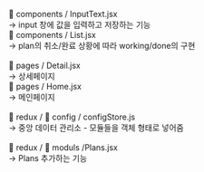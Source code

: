 📁 components / InputText.jsx <br />
-> input 창에 값을 입력하고 저장하는 기능 <br />
📁 components / List.jsx <br />
-> plan의 취소/완료 상황에 따라 working/done의 구현 <br />
 <br />
📁 pages / Detail.jsx <br />
-> 상세페이지  <br />
📁 pages / Home.jsx <br />
-> 메인페이지  <br />
 <br />
📁 redux / 📁 config / configStore.js <br />
-> 중앙 데이터 관리소 - 모듈들을 객체 형태로 넣어줌 <br />
 <br />
📁 redux / 📁 moduls /Plans.jsx  <br />
-> Plans 추가하는 기능 <br />
